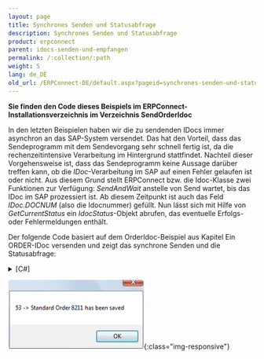 ```yaml
---
layout: page
title: Synchrones Senden und Statusabfrage
description: Synchrones Senden und Statusabfrage
product: erpconnect
parent: idocs-senden-und-empfangen
permalink: /:collection/:path
weight: 5
lang: de_DE
old_url: /ERPConnect-DE/default.aspx?pageid=synchrones-senden-und-statusabfrage
---
```


**Sie finden den Code dieses Beispiels im ERPConnect-Installationsverzeichnis im Verzeichnis SendOrderIdoc** 


In den letzten Beispielen haben wir die zu sendenden IDocs immer asynchron an das SAP-System versendet. Das hat den Vorteil, dass das Sendeprogramm mit dem Sendevorgang sehr schnell fertig ist, da die rechenzeitintensive Verarbeitung im Hintergrund stattfindet. Nachteil dieser Vorgehensweise ist, dass das Sendeprogramm keine Aussage darüber treffen kann, ob die *IDoc*-Verarbeitung im SAP auf einen Fehler gelaufen ist oder nicht. Aus diesem Grund stellt ERPConnect bzw. die Idoc-Klasse zwei Funktionen zur Verfügung: *SendAndWait* anstelle von Send wartet, bis das IDoc im SAP prozessiert ist. Ab diesem Zeitpunkt ist auch das Feld *IDoc.DOCNUM* (also die Idocnummer) gefüllt. Nun lässt sich mit Hilfe von *GetCurrentStatus* ein *IdocStatus*-Objekt abrufen, das eventuelle Erfolgs- oder Fehlermeldungen enthält.

Der folgende Code basiert auf dem OrderIdoc-Beispiel aus Kapitel Ein ORDER-IDoc versenden  und zeigt das synchrone Senden und die Statusabfrage:

<details>
<summary>[C#]</summary>
{% highlight csharp %}
idoc.SendAndWait(); 
IdocStatus status = idoc.GetCurrentStatus(); 
MessageBox.Show(status.Status + " -> " + status.Description);
{% endhighlight %}
</details>

![SAP-Send-IDoc-003](/img/content/SAP-Send-IDoc-003.png){:class="img-responsive"}
